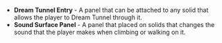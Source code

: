 *   **Dream Tunnel Entry** - A panel that can be attached to any solid that allows the player to Dream Tunnel through it.
*   **Sound Surface Panel** - A panel that placed on solids that changes the sound that the player makes when climbing or walking on it.